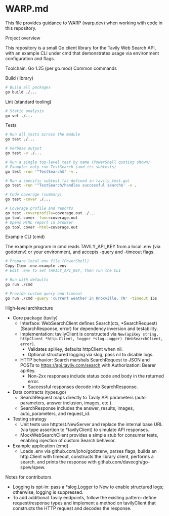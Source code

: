 # WARP.md

This file provides guidance to WARP (warp.dev) when working with code in this repository.

Project overview

This repository is a small Go client library for the Tavily Web Search API, with an example CLI under cmd that demonstrates usage via environment configuration and flags.

Toolchain: Go 1.25 (per go.mod)
Common commands

Build (library)

```sh
# Build all packages
go build ./...
```

Lint (standard tooling)

```sh
# Static analysis
go vet ./...
```

Tests

```sh
# Run all tests across the module
go test ./...

# Verbose output
go test -v ./...

# Run a single top-level test by name (PowerShell quoting shown)
# Example: only run TestSearch (and its subtests)
go test -run '^TestSearch$' -v .

# Run a specific subtest (as defined in tavily_test.go)
go test -run '^TestSearch/handles successful search$' -v .

# Code coverage (summary)
go test -cover ./...

# Coverage profile and reports
go test -coverprofile=coverage.out ./...
go tool cover -func=coverage.out
# Opens HTML report in browser
go tool cover -html=coverage.out
```

Example CLI (cmd)

The example program in cmd reads TAVILY_API_KEY from a local .env (via godotenv) or your environment, and accepts -query and -timeout flags.

```sh
# Prepare local env file (PowerShell)
Copy-Item .env.example .env
# Edit .env to set TAVILY_API_KEY, then run the CLI

# Run with defaults
go run ./cmd

# Provide custom query and timeout
go run ./cmd -query 'current weather in Knoxville, TN' -timeout 15s
```

High-level architecture

- Core package (tavily)
  - Interface: WebSearchClient defines Search(ctx, \*SearchRequest) (SearchResponse, error) for dependency inversion and testability.
  - Implementation: tavilyClient is constructed via `New(apiKey string, httpClient *http.Client, logger *slog.Logger) (WebSearchClient, error)`.
    - Validates apiKey, defaults httpClient when nil.
    - Optional structured logging via slog; pass nil to disable logs.
  - HTTP behavior: Search marshals SearchRequest to JSON and POSTs to <https://api.tavily.com/search> with Authorization: Bearer apiKey.
    - Non-2xx responses include status code and body in the returned error.
    - Successful responses decode into SearchResponse.
- Data contracts (types.go)
  - SearchRequest maps directly to Tavily API parameters (auto parameters, answer inclusion, images, etc.).
  - SearchResponse includes the answer, results, images, auto_parameters, and request_id.
- Testing strategy
  - Unit tests use httptest.NewServer and replace the internal base URL (via type assertion to \*tavilyClient) to simulate API responses.
  - MockWebSearchClient provides a simple stub for consumer tests, enabling injection of custom Search behavior.
- Example application (cmd)
  - Loads .env via github.com/joho/godotenv, parses flags, builds an http.Client with timeout, constructs the library client, performs a search, and prints the response with github.com/davecgh/go-spew/spew.

Notes for contributors

- Logging is opt-in: pass a \*slog.Logger to New to enable structured logs; otherwise, logging is suppressed.
- To add additional Tavily endpoints, follow the existing pattern: define request/response types and implement a method on tavilyClient that constructs the HTTP request and decodes the response.
